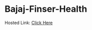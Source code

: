 # Bajaj-Finser-Health

Hosted Link: <a href="https://bajajfinservhealth.netlify.app/" >Click Here </a> 
